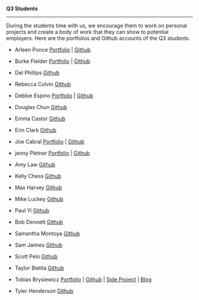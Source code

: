 **Q3 Students**

-----------

During the students time with us, we encourage them to work on personal projects and create a body of work that they can show to potential employers.
Here are the portfolios and Github accounts of the Q3 students.

- Arleen Ponce
[Portfolio](https://github.com/arleenponce/portfolio-page) | [Github](https://github.com/poncenator)

- Burke Fielder
[Portfolio](http://www.burkefielder.us/) | [Github](https://github.com/bwfielder)

- Del Phillips
[Github](https://github.com/CorduroyDP)

- Rebecca Colvin
[Github](https://github.com/complinggirl)

- Debbie Espino
[Portfolio](https://www.debbieespino.com/) | [Github](https://github.com/despino)

- Douglas Chun
[Github](https://github.com/toffguns)

- Emma Castor
[Github](https://github.com/casto101)

- Erin Clark
[Github](https://github.com/erinxclark)

- Joe Cabral
[Portfolio](http://josephcabral.com/) | [Github](https://github.com/Joe1363)

- jenny Pletner
[Portfolio](http://www.teampletner.com/) | [Github](https://github.com/jpletner)

- Amy Law
[Github](https://github.com/kaiamz)

- Kelly Chess
[Github](https://github.com/kellyChex)

- Max Harvey
[Github](https://github.com/maxTD44)

- Mike Luckey
[Github](https://github.com/ML1984)

- Paul Yi
[Github](https://github.com/Pauljyi)

- Bob Dennett
[Github](https://github.com/Rdennett3)

- Samantha Montoya
[Github](https://github.com/sammontoya)

- Sam Jaimes
[Github](https://github.com/SamJaimes)

- Scott Pelo
[Github](https://github.com/spelo3)

- Taylor Bietila
[Github](https://github.com/tbietila)

- Tobias Brysiewicz
[Portfolio](http://tb-portfolio.divshot.io/) | [Github](https://github.com/TeeBrysiewicz) | [Side Project](http://hdcw.divshot.io/) | [Blog](http://teebrysiewicz.github.io/)

- Tyler Henderson
[Github](https://github.com/TylerLHenderson)
